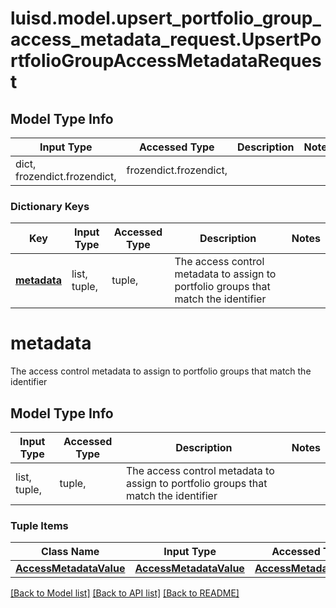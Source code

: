 # luisd.model.upsert_portfolio_group_access_metadata_request.UpsertPortfolioGroupAccessMetadataRequest

## Model Type Info
Input Type | Accessed Type | Description | Notes
------------ | ------------- | ------------- | -------------
dict, frozendict.frozendict,  | frozendict.frozendict,  |  | 

### Dictionary Keys
Key | Input Type | Accessed Type | Description | Notes
------------ | ------------- | ------------- | ------------- | -------------
**[metadata](#metadata)** | list, tuple,  | tuple,  | The access control metadata to assign to portfolio groups that match the identifier | 

# metadata

The access control metadata to assign to portfolio groups that match the identifier

## Model Type Info
Input Type | Accessed Type | Description | Notes
------------ | ------------- | ------------- | -------------
list, tuple,  | tuple,  | The access control metadata to assign to portfolio groups that match the identifier | 

### Tuple Items
Class Name | Input Type | Accessed Type | Description | Notes
------------- | ------------- | ------------- | ------------- | -------------
[**AccessMetadataValue**](AccessMetadataValue.md) | [**AccessMetadataValue**](AccessMetadataValue.md) | [**AccessMetadataValue**](AccessMetadataValue.md) |  | 

[[Back to Model list]](../../README.md#documentation-for-models) [[Back to API list]](../../README.md#documentation-for-api-endpoints) [[Back to README]](../../README.md)

